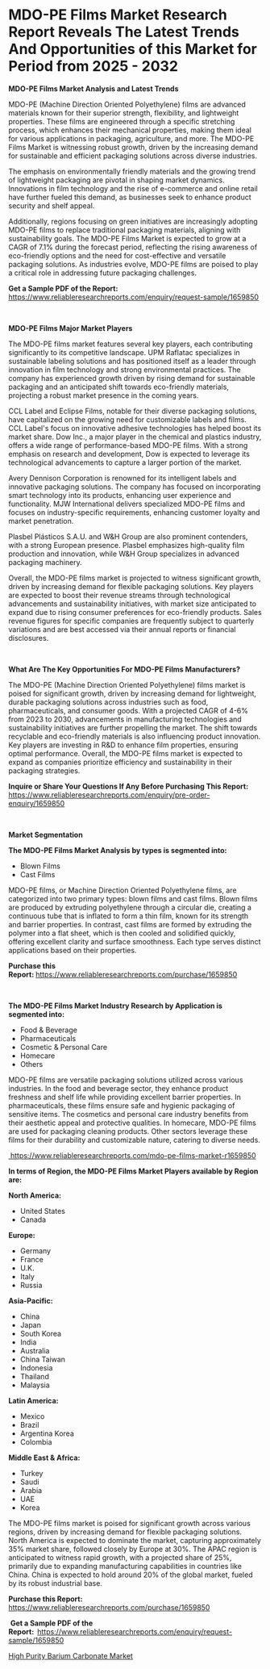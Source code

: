 <p><h1>MDO-PE Films Market Research Report Reveals The Latest Trends And Opportunities of this Market for Period from 2025 - 2032</h1></p><p><strong>MDO-PE Films Market Analysis and Latest Trends</strong></p>
<p><p>MDO-PE (Machine Direction Oriented Polyethylene) films are advanced materials known for their superior strength, flexibility, and lightweight properties. These films are engineered through a specific stretching process, which enhances their mechanical properties, making them ideal for various applications in packaging, agriculture, and more. The MDO-PE Films Market is witnessing robust growth, driven by the increasing demand for sustainable and efficient packaging solutions across diverse industries. </p><p>The emphasis on environmentally friendly materials and the growing trend of lightweight packaging are pivotal in shaping market dynamics. Innovations in film technology and the rise of e-commerce and online retail have further fueled this demand, as businesses seek to enhance product security and shelf appeal. </p><p>Additionally, regions focusing on green initiatives are increasingly adopting MDO-PE films to replace traditional packaging materials, aligning with sustainability goals. The MDO-PE Films Market is expected to grow at a CAGR of 7.1% during the forecast period, reflecting the rising awareness of eco-friendly options and the need for cost-effective and versatile packaging solutions. As industries evolve, MDO-PE films are poised to play a critical role in addressing future packaging challenges.</p></p>
<p><strong>Get a Sample PDF of the Report:&nbsp;</strong> <a href="https://www.reliableresearchreports.com/enquiry/request-sample/1659850?utm_campaign=3020&utm_medium=2&utm_source=Github&utm_content=ia&utm_term=29032025&utm_id=mdo-pe-films">https://www.reliableresearchreports.com/enquiry/request-sample/1659850</a></p>
<p>&nbsp;</p>
<p><strong>MDO-PE Films Major Market Players</strong></p>
<p><p>The MDO-PE films market features several key players, each contributing significantly to its competitive landscape. UPM Raflatac specializes in sustainable labeling solutions and has positioned itself as a leader through innovation in film technology and strong environmental practices. The company has experienced growth driven by rising demand for sustainable packaging and an anticipated shift towards eco-friendly materials, projecting a robust market presence in the coming years.</p><p>CCL Label and Eclipse Films, notable for their diverse packaging solutions, have capitalized on the growing need for customizable labels and films. CCL Label's focus on innovative adhesive technologies has helped boost its market share. Dow Inc., a major player in the chemical and plastics industry, offers a wide range of performance-based MDO-PE films. With a strong emphasis on research and development, Dow is expected to leverage its technological advancements to capture a larger portion of the market.</p><p>Avery Dennison Corporation is renowned for its intelligent labels and innovative packaging solutions. The company has focused on incorporating smart technology into its products, enhancing user experience and functionality. MJW International delivers specialized MDO-PE films and focuses on industry-specific requirements, enhancing customer loyalty and market penetration.</p><p>Plasbel Plásticos S.A.U. and W&H Group are also prominent contenders, with a strong European presence. Plasbel emphasizes high-quality film production and innovation, while W&H Group specializes in advanced packaging machinery.</p><p>Overall, the MDO-PE films market is projected to witness significant growth, driven by increasing demand for flexible packaging solutions. Key players are expected to boost their revenue streams through technological advancements and sustainability initiatives, with market size anticipated to expand due to rising consumer preferences for eco-friendly products. Sales revenue figures for specific companies are frequently subject to quarterly variations and are best accessed via their annual reports or financial disclosures.</p></p>
<p>&nbsp;</p>
<p><strong>What Are The Key Opportunities For MDO-PE Films Manufacturers?</strong></p>
<p><p>The MDO-PE (Machine Direction Oriented Polyethylene) films market is poised for significant growth, driven by increasing demand for lightweight, durable packaging solutions across industries such as food, pharmaceuticals, and consumer goods. With a projected CAGR of 4-6% from 2023 to 2030, advancements in manufacturing technologies and sustainability initiatives are further propelling the market. The shift towards recyclable and eco-friendly materials is also influencing product innovation. Key players are investing in R&D to enhance film properties, ensuring optimal performance. Overall, the MDO-PE films market is expected to expand as companies prioritize efficiency and sustainability in their packaging strategies.</p></p>
<p><strong>Inquire or Share Your Questions If Any Before Purchasing This Report:</strong> <a href="https://www.reliableresearchreports.com/enquiry/pre-order-enquiry/1659850?utm_campaign=3020&utm_medium=2&utm_source=Github&utm_content=ia&utm_term=29032025&utm_id=mdo-pe-films">https://www.reliableresearchreports.com/enquiry/pre-order-enquiry/1659850</a></p>
<p>&nbsp;</p>
<p><strong>Market Segmentation</strong></p>
<p><strong>The MDO-PE Films Market Analysis by types is segmented into:</strong></p>
<p><ul><li>Blown Films</li><li>Cast Films</li></ul></p>
<p><p>MDO-PE films, or Machine Direction Oriented Polyethylene films, are categorized into two primary types: blown films and cast films. Blown films are produced by extruding polyethylene through a circular die, creating a continuous tube that is inflated to form a thin film, known for its strength and barrier properties. In contrast, cast films are formed by extruding the polymer into a flat sheet, which is then cooled and solidified quickly, offering excellent clarity and surface smoothness. Each type serves distinct applications based on their properties.</p></p>
<p><strong>Purchase this Report:&nbsp;</strong><a href="https://www.reliableresearchreports.com/purchase/1659850?utm_campaign=3020&utm_medium=2&utm_source=Github&utm_content=ia&utm_term=29032025&utm_id=mdo-pe-films">https://www.reliableresearchreports.com/purchase/1659850</a></p>
<p>&nbsp;</p>
<p><strong>The MDO-PE Films Market Industry Research by Application is segmented into:</strong></p>
<p><ul><li>Food & Beverage</li><li>Pharmaceuticals</li><li>Cosmetic & Personal Care</li><li>Homecare</li><li>Others</li></ul></p>
<p><p>MDO-PE films are versatile packaging solutions utilized across various industries. In the food and beverage sector, they enhance product freshness and shelf life while providing excellent barrier properties. In pharmaceuticals, these films ensure safe and hygienic packaging of sensitive items. The cosmetics and personal care industry benefits from their aesthetic appeal and protective qualities. In homecare, MDO-PE films are used for packaging cleaning products. Other sectors leverage these films for their durability and customizable nature, catering to diverse needs.</p></p>
<p><a href="https://www.reliableresearchreports.com/mdo-pe-films-market-r1659850?utm_campaign=3020&utm_medium=2&utm_source=Github&utm_content=ia&utm_term=29032025&utm_id=mdo-pe-films">&nbsp;https://www.reliableresearchreports.com/mdo-pe-films-market-r1659850</a></p>
<p><strong>In terms of Region, the MDO-PE Films Market Players available by Region are:</strong></p>
<p>
    <p> <strong> North America: </strong>
        <ul>
            <li>United States</li>
            <li>Canada</li>
        </ul>
        </p> 
    <p> <strong> Europe: </strong>
        <ul>
            <li>Germany</li>
            <li>France</li>
            <li>U.K.</li>
            <li>Italy</li>
            <li>Russia</li>
        </ul>
        </p> 
    <p> <strong> Asia-Pacific: </strong>
        <ul>
            <li>China</li>
            <li>Japan</li>
            <li>South Korea</li>
            <li>India</li>
            <li>Australia</li>
            <li>China Taiwan</li>
            <li>Indonesia</li>
            <li>Thailand</li>
            <li>Malaysia</li>
        </ul>
        </p> 
    <p> <strong> Latin America: </strong>
        <ul>
            <li>Mexico</li>
            <li>Brazil</li>
            <li>Argentina Korea</li>
            <li>Colombia</li>
        </ul>
        </p> 
    <p> <strong> Middle East & Africa: </strong>
        <ul>
            <li>Turkey</li>
            <li>Saudi</li>
            <li>Arabia</li>
            <li>UAE</li>
            <li>Korea</li>
        </ul>
    </p>
    </p>
<p><p>The MDO-PE films market is poised for significant growth across various regions, driven by increasing demand for flexible packaging solutions. North America is expected to dominate the market, capturing approximately 35% market share, followed closely by Europe at 30%. The APAC region is anticipated to witness rapid growth, with a projected share of 25%, primarily due to expanding manufacturing capabilities in countries like China. China is expected to hold around 20% of the global market, fueled by its robust industrial base.</p></p>
<p><strong>Purchase this Report: </strong><a href="https://www.reliableresearchreports.com/purchase/1659850?utm_campaign=3020&utm_medium=2&utm_source=Github&utm_content=ia&utm_term=29032025&utm_id=mdo-pe-films">https://www.reliableresearchreports.com/purchase/1659850</a></p>
<p>&nbsp;<strong>Get a Sample PDF of the Report:&nbsp;&nbsp;</strong><a href="https://www.reliableresearchreports.com/enquiry/request-sample/1659850?utm_campaign=3020&utm_medium=2&utm_source=Github&utm_content=ia&utm_term=29032025&utm_id=mdo-pe-films">https://www.reliableresearchreports.com/enquiry/request-sample/1659850</a></p>
<p><strong></strong></p>
<p><p><a href="https://github.com/zitanebeibit9/Market-Research-Report-List-1/blob/main/high-purity-barium-carbonate-market.md?utm_campaign=3020&utm_medium=2&utm_source=Github&utm_content=ia&utm_term=29032025&utm_id=mdo-pe-films">High Purity Barium Carbonate Market</a></p></p>